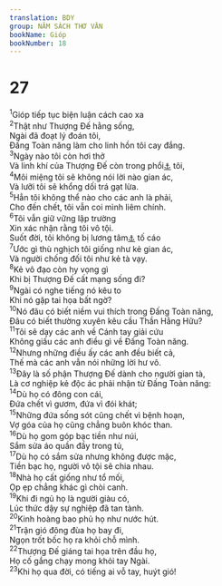 ```yaml
---
translation: BDY
group: NĂM SÁCH THƠ VĂN
bookName: Gióp 
bookNumber: 18
---
```


<div class="title"><h1>27</h1></div>
<span class="verse giop_27_1"><sup>1</sup>Gióp tiếp tục biện luận cách cao xa<br/></span>
<span class="verse giop_27_2"><sup>2</sup>Thật như Thượng Đế hằng sống,<br/>Ngài đã đoạt lý đoán tôi,<br/>Đấng Toàn năng làm cho linh hồn tôi cay đắng.<br/></span>
<span class="verse giop_27_3"><sup>3</sup>Ngày nào tôi còn hơi thở<br/>Và linh khí của Thượng Đế còn trong phổi<a href="#" data-toggle="tooltip" data-placement="bottom" title="Nt lỗ mũi">⚓</a> tôi,<br/></span>
<span class="verse giop_27_4"><sup>4</sup>Môi miệng tôi sẽ không nói lời nào gian ác,<br/>Và lưỡi tôi sẽ khổng dối trá gạt lừa.<br/></span>
<span class="verse giop_27_5"><sup>5</sup>Hẳn tôi không thể nào cho các anh là phải,<br/>Cho đến chết, tôi vẫn coi mình liêm chính.<br/></span>
<span class="verse giop_27_6"><sup>6</sup>Tôi vẫn giữ vững lập trường<br/>Xin xác nhận rằng tôi vô tội.<br/>Suốt đời, tôi không bị lương tâm<a href="#" data-toggle="tooltip" data-placement="bottom" title="Nt lòng">⚓</a> tố cáo<br/></span>
<span class="verse giop_27_7"><sup>7</sup>Ước gì thù nghịch tôi giống như kẻ gian ác,<br/>Và người chống đối tôi như kẻ tà vạy.<br/></span>
<span class="verse giop_27_8"><sup>8</sup>Kẻ vô đạo còn hy vọng gì<br/>Khi bị Thượng Đế cất mạng sống đi?<br/></span>
<span class="verse giop_27_9"><sup>9</sup>Ngài có nghe tiếng nó kêu to<br/>Khi nó gặp tai họa bất ngờ?<br/></span>
<span class="verse giop_27_10"><sup>10</sup>Nó đâu có biết niềm vui thích trong Đấng Toàn năng,<br/>Đâu có biết thường xuyên kêu cầu Thần Hằng Hữu?<br/></span>
<span class="verse giop_27_11"><sup>11</sup>Tôi sẽ dạy các anh về Cánh tay giải cứu<br/>Không giấu các anh điều gì về Đấng Toàn năng.<br/></span>
<span class="verse giop_27_12"><sup>12</sup>Nhưng những điều ấy các anh đều biết cả,<br/>Thế mà các anh vẫn nói những lời hư vô.<br/></span>
<span class="verse giop_27_13"><sup>13</sup>Đây là số phận Thượng Đế dành cho người gian tà,<br/>Là cơ nghiệp kẻ độc ác phải nhận từ Đấng Toàn năng:<br/></span>
<span class="verse giop_27_14"><sup>14</sup>Dù họ có đông con cái,<br/>Đứa chết vì gươm, đứa vì đói khát;<br/></span>
<span class="verse giop_27_15"><sup>15</sup>Những đứa sống sót cũng chết vì bệnh hoạn,<br/>Vợ góa của họ cũng chẳng buôn khóc than.<br/></span>
<span class="verse giop_27_16"><sup>16</sup>Dù họ gom góp bạc tiền như núi,<br/>Sắm sửa áo quần đầy trong tủ,<br/></span>
<span class="verse giop_27_17"><sup>17</sup>Dù họ có sắm sửa nhưng không được mặc,<br/>Tiền bạc họ, người vô tội sẽ chia nhau.<br/></span>
<span class="verse giop_27_18"><sup>18</sup>Nhà họ cất giống như tổ mối,<br/>Ọp ẹp chẳng khác gì chòi canh.<br/></span>
<span class="verse giop_27_19"><sup>19</sup>Khi đi ngủ họ là người giàu có,<br/>Lúc thức dậy sự nghiệp đã tan tành.<br/></span>
<span class="verse giop_27_20"><sup>20</sup>Kinh hoàng bao phủ họ như nước hút.<br/></span>
<span class="verse giop_27_21"><sup>21</sup>Trận gió đông đùa họ bay đi,<br/>Ngọn trốt bốc họ ra khỏi chỗ mình.<br/></span>
<span class="verse giop_27_22"><sup>22</sup>Thượng Đế giáng tai họa trên đầu họ,<br/>Họ cố gắng chạy mong khỏi tay Ngài.<br/></span>
<span class="verse giop_27_23"><sup>23</sup>Khi họ qua đời, có tiếng ai vỗ tay, huýt gió!</span>
